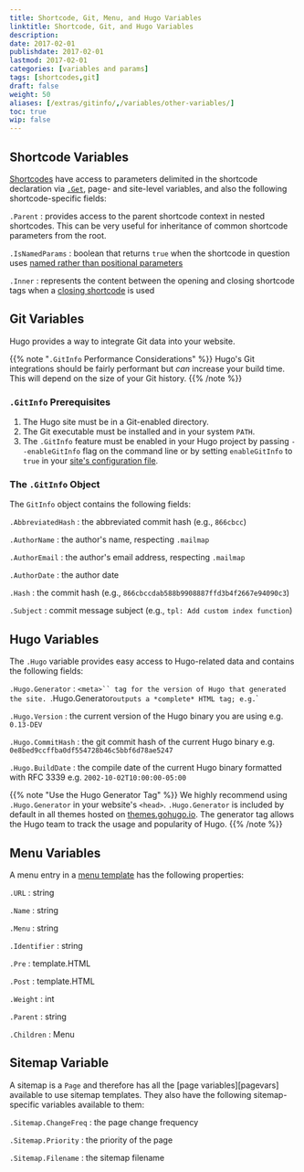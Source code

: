 ```yaml
---
title: Shortcode, Git, Menu, and Hugo Variables
linktitle: Shortcode, Git, and Hugo Variables
description:
date: 2017-02-01
publishdate: 2017-02-01
lastmod: 2017-02-01
categories: [variables and params]
tags: [shortcodes,git]
draft: false
weight: 50
aliases: [/extras/gitinfo/,/variables/other-variables/]
toc: true
wip: false
---
```


## Shortcode Variables

[Shortcodes][shortcodes] have access to parameters delimited in the shortcode declaration via [`.Get`][getfunction], page- and site-level variables, and also the following shortcode-specific fields:

`.Parent`
: provides access to the parent shortcode context in nested shortcodes. This can be very useful for inheritance of common shortcode parameters from the root.

`.IsNamedParams`
: boolean that returns `true` when the shortcode in question uses [named rather than positional parameters][shortcodes]

`.Inner`
: represents the content between the opening and closing shortcode tags when a [closing shortcode][markdownshortcode] is used

## Git Variables

Hugo provides a way to integrate Git data into your website.

{{% note "`.GitInfo` Performance Considerations"  %}}
Hugo's Git integrations should be fairly performant but *can* increase your build time. This will depend on the size of your Git history.
{{% /note %}}

### `.GitInfo` Prerequisites

1. The Hugo site must be in a Git-enabled directory.
2. The Git executable must be installed and in your system `PATH`.
3. The `.GitInfo` feature must be enabled in your Hugo project by passing `--enableGitInfo` flag on the command line or by setting `enableGitInfo` to `true` in your [site's configuration file][configuration].

### The `.GitInfo` Object

The `GitInfo` object contains the following fields:

`.AbbreviatedHash`
: the abbreviated commit hash (e.g., `866cbcc`)

`.AuthorName`
: the author's name, respecting `.mailmap`

`.AuthorEmail`
: the author's email address, respecting `.mailmap`

`.AuthorDate`
: the author date

`.Hash`
: the commit hash (e.g., `866cbccdab588b9908887ffd3b4f2667e94090c3`)

`.Subject`
: commit message subject (e.g., `tpl: Add custom index function`)

## Hugo Variables

The `.Hugo` variable provides easy access to Hugo-related data and contains the following fields:

`.Hugo.Generator`
: `<meta>`` tag for the version of Hugo that generated the site. `.Hugo.Generator` outputs a *complete* HTML tag; e.g. `<meta name="generator" content="Hugo 0.18" />`

`.Hugo.Version`
: the current version of the Hugo binary you are using e.g. `0.13-DEV`<br>

`.Hugo.CommitHash`
: the git commit hash of the current Hugo binary e.g. `0e8bed9ccffba0df554728b46c5bbf6d78ae5247`

`.Hugo.BuildDate`
: the compile date of the current Hugo binary formatted with RFC 3339 e.g. `2002-10-02T10:00:00-05:00`<br>

{{% note "Use the Hugo Generator Tag" %}}
We highly recommend using `.Hugo.Generator` in your website's `<head>`. `.Hugo.Generator` is included by default in all themes hosted on [themes.gohugo.io](http://themes.gohugo.io). The generator tag allows the Hugo team to track the usage and popularity of Hugo.
{{% /note %}}

## Menu Variables

A menu entry in a [menu template][] has the following properties:

`.URL`
: string

`.Name`
: string

`.Menu`
: string

`.Identifier`
: string

`.Pre`
: template.HTML

`.Post`
: template.HTML

`.Weight`
: int

`.Parent`
: string

`.Children`
: Menu

## Sitemap Variable

A sitemap is a `Page` and therefore has all the [page variables][pagevars] available to use sitemap templates. They also have the following sitemap-specific variables available to them:

`.Sitemap.ChangeFreq`
: the page change frequency

`.Sitemap.Priority`
: the priority of the page

`.Sitemap.Filename`
: the sitemap filename


[configuration]: /getting-started/configuration/
[getfunction]: /functions/get/
[markdownshortcode]: /content-management/shortcodes/#shortcodes-with-markdown
[menu template]: /templates/menu-templates/
[shortcodes]: /templates/shortcode-templates/